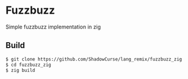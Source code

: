 # Fuzzbuzz

Simple fuzzbuzz implementation in zig

## Build
```bash
$ git clone https://github.com/ShadowCurse/lang_remix/fuzzbuzz_zig
$ cd fuzzbuzz_zig
$ zig build
```
